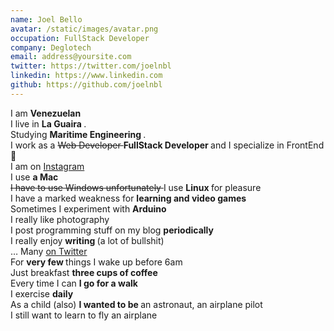 ```yaml
---
name: Joel Bello
avatar: /static/images/avatar.png
occupation: FullStack Developer
company: Deglotech
email: address@yoursite.com
twitter: https://twitter.com/joelnbl
linkedin: https://www.linkedin.com
github: https://github.com/joelnbl
---
```


I am <b> Venezuelan </b> <br />
I live in <b> La Guaira </b>. <br />
Studying <b> Maritime Engineering </b>. <br />
I work as a <strike> Web Developer </strike> <b> FullStack Developer </b> and I specialize in FrontEnd 🎉 <br />
I am on <a target="_blank" href="https://instagram.com/joelnbl"> Instagram </a> <br />
I use <b> a Mac </b> <br />
<strike> I have to use Windows unfortunately </strike> I use <b> Linux </b> for pleasure <br />
I have a marked weakness for <b> learning and video games </b> <br />
Sometimes I experiment with <b> Arduino </b> <br />
I really like photography <br />
I post programming stuff on my blog <b> periodically </b> <br />
I really enjoy <b> writing </b> (a lot of bullshit) <br />
… Many <a href="https://twitter.com/joelnbl"> on Twitter </a> <br />
For <b> very few </b> things I wake up before 6am <br />
Just breakfast <b> three cups of coffee </b> <br />
Every time I can <b> I go for a walk </b> <br />
I exercise <b> daily </b> <br />
As a child (also) <b> I wanted to be </b> an astronaut, an airplane pilot <br />
I still want to learn to fly an airplane <br />
